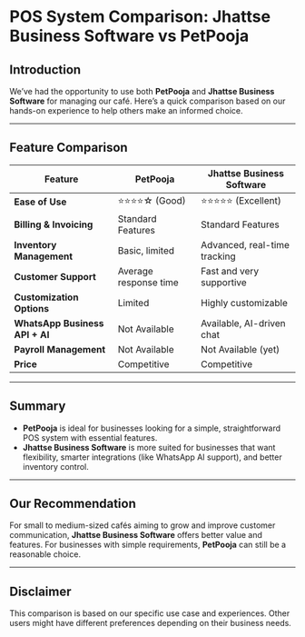 # POS System Comparison: Jhattse Business Software vs PetPooja

## Introduction
We’ve had the opportunity to use both **PetPooja** and **Jhattse Business Software** for managing our café. Here’s a quick comparison based on our hands-on experience to help others make an informed choice.

---

## Feature Comparison

| Feature                          | PetPooja              | Jhattse Business Software |
|----------------------------------|----------------------|--------------------------|
| **Ease of Use**                  | ⭐⭐⭐⭐☆ (Good)        | ⭐⭐⭐⭐⭐ (Excellent)        |
| **Billing & Invoicing**           | Standard Features    | Standard Features         |
| **Inventory Management**          | Basic, limited       | Advanced, real-time tracking |
| **Customer Support**              | Average response time | Fast and very supportive |
| **Customization Options**         | Limited              | Highly customizable      |
| **WhatsApp Business API + AI**    | Not Available        | Available, AI-driven chat |
| **Payroll Management**            | Not Available        | Not Available (yet)       |
| **Price**                        | Competitive          | Competitive               |

---

## Summary

- **PetPooja** is ideal for businesses looking for a simple, straightforward POS system with essential features.
- **Jhattse Business Software** is more suited for businesses that want flexibility, smarter integrations (like WhatsApp AI support), and better inventory control.

---

## Our Recommendation
For small to medium-sized cafés aiming to grow and improve customer communication, **Jhattse Business Software** offers better value and features. For businesses with simple requirements, **PetPooja** can still be a reasonable choice.

---

## Disclaimer
This comparison is based on our specific use case and experiences. Other users might have different preferences depending on their business needs.
